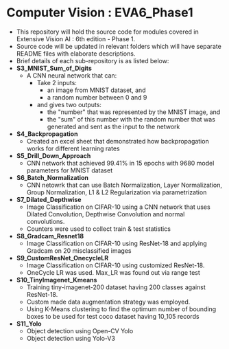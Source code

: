 # Computer Vision : EVA6_Phase1

- This repository will hold the source code for modules covered in Extensive Vision AI : 6th edition - Phase 1.
- Source code will be updated in relevant folders which will have separate README files with elaborate descriptions.
- Brief details of each sub-repository is as listed below:
- **S3_MNIST_Sum_of_Digits**
    - A CNN neural network that can:
        - Take 2 inputs:
            - an image from MNIST dataset, and
            - a random number between 0 and 9
        - and gives two outputs:
            - the "number" that was represented by the MNIST image, and
            - the "sum" of this number with the random number that was generated and sent as the input to the network         
- **S4_Backpropagation**
    - Created an excel sheet that demonstrated how backpropagation works for different learning rates
- **S5_Drill_Down_Approach**
    - CNN network that achieved 99.41% in 15 epochs with 9680 model parameters for MNIST dataset
- **S6_Batch_Normalization**
    - CNN netowrk that can use Batch Normalization, Layer Normalization, Group Normalization, L1 & L2 Regularization via parametrization
- **S7_Dilated_Depthwise**
    - Image Classification on CIFAR-10 using a CNN network that uses Dilated Convolution, Depthwise Convolution and normal convolutions.
    - Counters were used to collect train & test statistics
- **S8_Gradcam_Resnet18**
    - Image Classification on CIFAR-10 using ResNet-18 and applying Gradcam on 20 misclassified images
- **S9_CustomResNet_OnecycleLR**
    - Image Classification on CIFAR-10 using customized ResNet-18.
    - OneCycle LR was used. Max_LR was found out via range test 
- **S10_TinyImagenet_Kmeans**
    - Training tiny-imagenet-200 dataset having 200 classes against ResNet-18.
    - Custom made data augmentation strategy was employed.
    - Using K-Means clustering to find the optimum number of bounding boxes to be used for test coco dataset having 10_105 records
- **S11_Yolo**
    - Object detection using Open-CV Yolo
    - Object detection using Yolo-V3
    
      
            
            